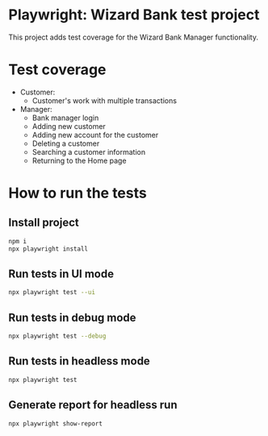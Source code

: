 # Playwright: Wizard Bank test project

This project adds test coverage for the Wizard Bank Manager functionality. 

# Test coverage

- Customer:
  - Customer's work with multiple transactions
- Manager:
  - Bank manager login
  - Adding new customer
  - Adding new account for the customer
  - Deleting a customer
  - Searching a customer information
  - Returning to the Home page

# How to run the tests

## Install project
```bash
npm i
npx playwright install
```
 ## Run tests in UI mode
```bash
npx playwright test --ui
```
 ## Run tests in debug mode
```bash
npx playwright test --debug
```
 ## Run tests in headless mode
```bash
npx playwright test
```
 ## Generate report for headless run
```bash
npx playwright show-report
```
